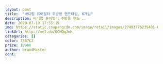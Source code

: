 ```yaml
---
layout: post 
title:  "바디럽 퓨어필터 주방용 핸드타입, 6개입" 
description: 바디럽 퓨어필터 주방용 핸드 ..
date: 2020-07-19 17:55:19 
img: https://static.coupangcdn.com/image/retail/images/27493776235401-673681ea-5d04-4593-a966-3c59e9ff0719.png 
linkUrl: http://me2.do/GCMQqJnh 
categories: [] 
color: 7E57C2 
price: 18900 
author: brandMaster 
cont:  
---
```

 